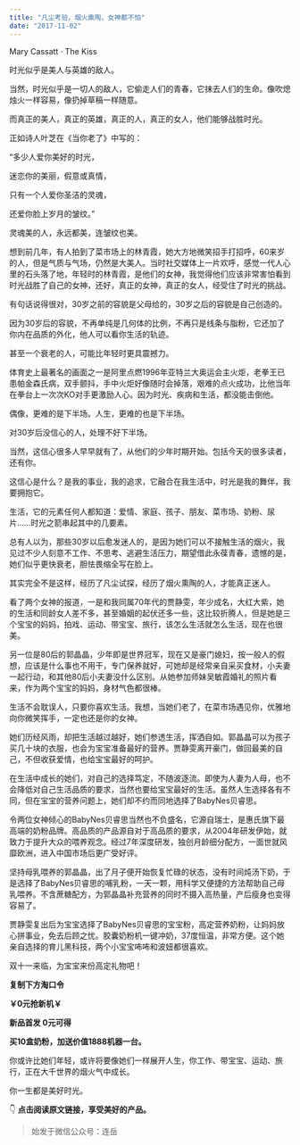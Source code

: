```yaml
---
title: "凡尘考验，烟火熏陶，女神都不怕"
date: "2017-11-02"
---
```


Mary Cassatt · The Kiss

时光似乎是美人与英雄的敌人。

当然，时光似乎是一切人的敌人，它偷走人们的青春，它抹去人们的生命。像吹熄烛火一样容易，像扔掉草稿一样随意。

而真正的美人，真正的英雄，真正的人，真正的女人，他们能够战胜时光。

正如诗人叶芝在《当你老了》中写的：

“多少人爱你美好的时光，

迷恋你的美丽，假意或真情，

只有一个人爱你圣洁的灵魂，  

还爱你脸上岁月的皱纹。”  

灵魂美的人，永远都美，连皱纹也美。

想到前几年，有人拍到了菜市场上的林青霞，她大方地微笑招手打招呼，60来岁的人，但是气质与气场，仍然是大美人。当时社交媒体上一片欢呼，感觉一代人心里的石头落了地，年轻时的林青霞，是他们的女神，我觉得他们应该非常害怕看到时光战胜了自己的女神，还好，真正的女神，真正的女人，经受住了时光的挑战。

有句话说得很对，30岁之前的容貌是父母给的，30岁之后的容貌是自己创造的。

因为30岁后的容貌，不再单纯是几何体的比例，不再只是线条与脂粉，它还加了你内在品质的外化，他人可以看你生活的轨迹。

甚至一个衰老的人，可能比年轻时更具震撼力。

体育史上最著名的画面之一是阿里点燃1996年亚特兰大奥运会主火炬，老拳王已患帕金森氏病，双手颤抖，手中火炬好像随时会掉落，艰难的点火成功，比他当年在拳台上一次次KO对手更激励人心。因为时光、疾病和生活，都没能击倒他。

偶像，更难的是下半场。人生，更难的也是下半场。

对30岁后没信心的人，处理不好下半场。

当然，这信心很多人早早就有了，从他们的少年时期开始。包括今天的很多读者，还有你。

这信心是什么？是我的事业，我的追求，它融合在我生活中，时光是我的舞伴，我要拥抱它。

生活，它的元素任何人都知道：爱情、家庭、孩子、朋友、菜市场、奶粉、尿片……时光之箭串起其中的几要素。

总有人以为，那些30岁以后愈发迷人的，是因为她们可以不接触生活的烟火，我见过不少人刻意不工作、不思考、逃避生活压力，期望借此永葆青春，遗憾的是，她们似乎更快衰老，胆怯畏缩全写在脸上。  

其实完全不是这样，经历了凡尘试探，经历了烟火熏陶的人，才能真正迷人。  

看了两个女神的报道，一是和我同属70年代的贾静雯，年少成名，大红大紫，她的生活和同龄女人差不多，甚至婚姻的起伏还多一些，这比较折腾人，但是她是三个宝宝的妈妈，拍戏、运动、带宝宝、旅行，该怎么生活就怎么生活，现在也很美。

另一位是80后的郭晶晶，少年即是世界冠军，现在又是豪门媳妇，按一般人的假想，应该是什么事也不用干，专门保养就好，可她却是经常亲自采买食材，小夫妻一起行动，和其他80后小夫妻没什么区别。从她参加师妹吴敏霞婚礼的照片看来，作为两个宝宝的妈妈，身材气色都很棒。

生活不会耽误人，只要你喜欢生活。我想，当她们老了，在菜市场遇见你，优雅地向你微笑挥手，一定也还是你的女神。

她们历经风雨，却把生活越过越好，她们参透生活，挥洒自如。郭晶晶可以为孩子买几十块的衣服，也会为宝宝准备最好的营养。贾静雯离开豪门，做回最美的自己，不但收获爱情，也给宝宝最好的呵护。

在生活中成长的她们，对自己的选择笃定，不随波逐流。即使为人妻为人母，也不会降低对自己生活品质的要求，当然也要给宝宝最好的生活。虽然人生选择各有不同，但在宝宝的营养问题上，她们却不约而同地选择了BabyNes贝睿思。  

  

令两位女神倾心的BabyNes贝睿思当然也不负盛名，它源自瑞士，是惠氏旗下最高端的奶粉品牌。高品质的产品源自对于高品质的要求，从2004年研发伊始，就致力于提升大众的喂养观念。经过7年深度研发，独创月龄细分配方，一面世就风靡欧洲，进入中国市场后更广受好评。

坚持母乳喂养的郭晶晶，出了月子便开始恢复忙碌的状态，没有时间炖汤下奶，于是选择了BabyNes贝睿思的哺乳粉，一天一颗，用科学又便捷的方法帮助自己母乳喂养。不含蔗糖配方，为郭晶晶补充营养的同时不摄入高热量，产后瘦身也变得容易了。

贾静雯复出后为宝宝选择了BabyNes贝睿思的宝宝粉，高定营养奶粉，让妈妈放心拼事业，免去后顾之忧。胶囊奶粉机一键冲奶，37度恒温，非常方便。这个她亲自选择的育儿黑科技，两个小宝宝咘咘和波妞都很喜欢。 

双十一来临，为宝宝来份高定礼物吧！

**复制下方淘口令**

 **￥0元抢新机￥**

**新品首发 0元可得**

****买10盒奶粉，加送价值1888机器一台。****

你或许比她们年轻，或许将要像她们一样展开人生，你工作、带宝宝、运动、旅行，正在大千世界的烟火气中成长。

你一生都是美好时光。

👇 **点击阅读原文链接，享受美好的产品。**

> 始发于微信公众号：连岳
